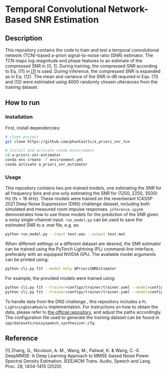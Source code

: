 # Temporal Convolutional Network-Based SNR Estimation
## Description
This repository contains the code to train and test a temporal convolutional network (TCN)-based a-priori signal-to-noise ratio (SNR) estimator.
The TCN maps log-magnitude and phase features to an estimate of the compressed SNR in [0, 1].
During training, the compressed SNR according to Eq. (11) in [[1]](#1) is used.
During inference, the compressed SNR is expanded as in Eq. (12).
The mean and variance of the SNR in dB required in Eqs. (11) and (12) were estimated using 4000 randomly chosen utterances from the training dataset.

## How to run
### Installation
First, install dependencies:

```bash
# clone project
git clone https://github.com/phuntast1c/a_priori_snr_tcn

# install and activate conda environment
cd a-priori-snr-estimator
conda env create -f environment.yml
conda activate a_priori_snr_estimator
```

### Usage
This repository contains two pre-trained models, one estimating the SNR for all frequency bins and one only estimating the SNR for {1250, 2250, 3500} Hz (fs = 16 kHz).
These models were trained on the reverberant ICASSP 2021 Deep Noise Suppression (DNS) challenge dataset, including both simulated and measured room impulse responses.
```inference.ipynb``` demonstrates how to use these models for the prediction of the SNR given a noisy single-channel input.
```run_model.py``` can be used to save the estimated SNR to a .mat file, e.g. as:

```bash
python run_model.py --input test.wav --output test.mat
```

When different settings or a different dataset are desired, the SNR estimator can be trained using the PyTorch Lightning (PL) command-line interface, preferably with an equipped NVIDIA GPU. The available model arguments can be printed using:

```bash
python cli.py fit --model.help APrioriSNREstimator
```

For example, the provided models were trained using:

```bash
python cli.py fit --trainer=configs/trainer/trainer.yaml --model=configs/model/240523_a_priori_snr_tcn.yaml --data=configs/data/240206_dns2_reverberant.yaml --model.limit_frequencies=false --model.use_batchnorm=true --model.layer=8 --model.stack=3 &> /dev/null &
python cli.py fit --trainer=configs/trainer/trainer.yaml --model=configs/model/240523_a_priori_snr_tcn.yaml --data=configs/data/240206_dns2_reverberant.yaml --model.limit_frequencies=true --model.use_batchnorm=true --model.layer=8 --model.stack=3 &> /dev/null &
```

To handle data from the DNS challenge , this repository includes a `PL LightningDataModule` implementation. For instructions on how to obtain the data, please refer to [the official repository](https://github.com/microsoft/DNS-Challenge), and adjust the paths accordingly. The configuration file used to generate the training dataset can be found in `spp/datasets/noisyspeech_synthesizer.cfg`.

## Reference
<a id="1">[1]</a>
Zhang, Q., Nicolson, A. M., Wang, M., Paliwal, K. & Wang, C.-X. DeepMMSE: A Deep Learning Approach to MMSE-based Noise Power Spectral Density Estimation. IEEE/ACM Trans. Audio, Speech and Lang. Proc. 28, 1404–1415 (2020).